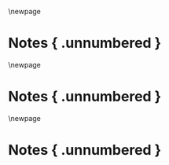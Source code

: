 \newpage

<div class="notes">

# Notes { .unnumbered }

</div>

\newpage

<div class="notes">

# Notes { .unnumbered }

</div>

\newpage

<div class="notes">

# Notes { .unnumbered }

</div>
